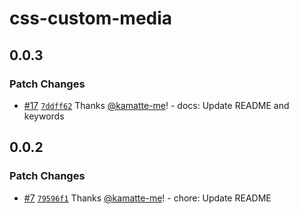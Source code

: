 # css-custom-media

## 0.0.3

### Patch Changes

- [#17](https://github.com/kamatte-me/vscode-css-custom-media/pull/17) [`7ddff62`](https://github.com/kamatte-me/vscode-css-custom-media/commit/7ddff6210a723f7a74a8c38936558dd053fb14be) Thanks [@kamatte-me](https://github.com/kamatte-me)! - docs: Update README and keywords

## 0.0.2

### Patch Changes

- [#7](https://github.com/kamatte-me/vscode-css-custom-media/pull/7) [`79596f1`](https://github.com/kamatte-me/vscode-css-custom-media/commit/79596f17abd4192a7b5a3d906fd1d387a94bc6d9) Thanks [@kamatte-me](https://github.com/kamatte-me)! - chore: Update README
